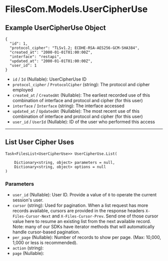 # FilesCom.Models.UserCipherUse

## Example UserCipherUse Object

```
{
  "id": 1,
  "protocol_cipher": "TLSv1.2; ECDHE-RSA-AES256-GCM-SHA384",
  "created_at": "2000-01-01T01:00:00Z",
  "interface": "restapi",
  "updated_at": "2000-01-01T01:00:00Z",
  "user_id": 1
}
```

* `id` / `Id`  (Nullable<Int64>): UserCipherUse ID
* `protocol_cipher` / `ProtocolCipher`  (string): The protocol and cipher employed
* `created_at` / `CreatedAt`  (Nullable<DateTime>): The earliest recorded use of this combination of interface and protocol and cipher (for this user)
* `interface` / `Interface`  (string): The interface accessed
* `updated_at` / `UpdatedAt`  (Nullable<DateTime>): The most recent use of this combination of interface and protocol and cipher (for this user)
* `user_id` / `UserId`  (Nullable<Int64>): ID of the user who performed this access


---

## List User Cipher Uses

```
Task<FilesList<UserCipherUse>> UserCipherUse.List(
    
    Dictionary<string, object> parameters = null,
    Dictionary<string, object> options = null
)
```

### Parameters

* `user_id` (Nullable<Int64>): User ID.  Provide a value of `0` to operate the current session's user.
* `cursor` (string): Used for pagination.  When a list request has more records available, cursors are provided in the response headers `X-Files-Cursor-Next` and `X-Files-Cursor-Prev`.  Send one of those cursor value here to resume an existing list from the next available record.  Note: many of our SDKs have iterator methods that will automatically handle cursor-based pagination.
* `per_page` (Nullable<Int64>): Number of records to show per page.  (Max: 10,000, 1,000 or less is recommended).
* `action` (string): 
* `page` (Nullable<Int64>): 
